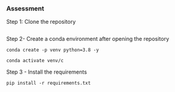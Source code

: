 ### Assessment 


Step 1: Clone the repository
```

```

Step 2- Create a conda environment after opening the repository
```
conda create -p venv python=3.8 -y
```

```
conda activate venv/c
```
Step 3 - Install the requirements
```
pip install -r requirements.txt
```